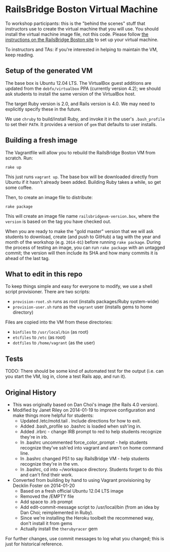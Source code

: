 # RailsBridge Boston Virtual Machine

To workshop participants: this is the "behind the scenes" stuff that instructors use to create the virtual machine that you will use. You should install the virtual machine image file, not this code. Please follow [the instructions on the RailsBridge Boston site](http://www.railsbridgeboston.org/vm_setup) to set up your virtual machine.

To instructors and TAs: if you're interested in helping to maintain the VM, keep reading.

## Setup of the generated VM

The base box is Ubuntu 12.04 LTS. The VirtualBox guest additions are updated from the `debfx/virtualbox` PPA (currently version 4.2); we should ask students to install the same version of the VirtualBox host.

The target Ruby version is 2.0, and Rails version is 4.0. We may need to explicitly specify these in the future.

We use `chruby` to build/install Ruby, and invoke it in the user's `.bash_profile` to set their `PATH`. It provides a version of `gem` that defaults to user installs.

## Building a fresh image

The Vagrantfile will allow you to rebuild the RailsBridge Boston VM from scratch. Run:

    rake up

This just runs `vagrant up`. The base box will be downloaded directly from Ubuntu if it hasn't already been added. Building Ruby takes a while, so get some coffee.

Then, to create an image file to distribute:

    rake package

This will create an image file name `railsbridgevm-version.box`, where the `version` is based on the tag you have checked out.

When you are ready to make the "gold master" version that we will ask students to download, create (and push to GitHub) a tag with the year and month of the workshop (e.g. `2014-01`) before running `rake package`. During the process of testing an image, you can run `rake package` with an untagged commit; the version will then include its SHA and how many commits it is ahead of the last tag.

## What to edit in this repo

To keep things simple and easy for everyone to modify, we use a shell script provisioner. There are two scripts:

* `provision-root.sh` runs as root (installs packages/Ruby system-wide)
* `provision-user.sh` runs as the `vagrant` user (installs gems to home directory)

Files are copied into the VM from these directories:

* `binfiles` to `/usr/local/bin` (as root)
* `etcfiles` to `/etc` (as root)
* `dotfiles` to `/home/vagrant` (as the user)

## Tests

TODO: There should be some kind of automated test for the output (i.e. can you start the VM, log in, clone a test Rails app, and run it).

## Original History

* This was originally based on Dan Choi's image (the Rails 4.0 version).
* Modified by Janet Riley on 2014-01-19 to improve configuration and make things more helpful for students:
  - Updated /etc/motd.tail .  Include directions for how to exit.
  - Added .bash_profile so .bashrc is loaded when ssh'ing in.
  - Added .irbrc  - change IRB prompt to red to help students recognize they're in irb.
  - In .bashrc uncommented force_color_prompt - help students recognize they've ssh'ed into vagrant and aren't on home command line.
  - In .bashrc changed PS1 to say RailsBridge VM - help students recognize they're in the vm.
  - In .bashrc,  cd into ~/workspace directory. Students forget to do this and can't find their work.
* Converted from building by hand to using Vagrant provisioning by Decklin Foster on 2014-01-20
  - Based on a fresh official Ubuntu 12.04 LTS image
  - Removed the /EMPTY file
  - Add space to .irb prompt
  - Add edit-commit-message script to /usr/local/bin (from an idea by Dan Choi; reimplemented in Ruby).
  - Since we're installing the Heroku toolbelt the recommened way, don't install it from gems
  - Actually install the `therubyracer` gem

For further changes, use commit messages to log what you changed; this is just for historical reference.

